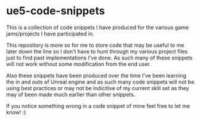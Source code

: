 # ue5-code-snippets
This is a collection of code snippets I have produced for the various game jams/projects I have participated in.

This repository is more so for me to store code that may be useful to me later down the line so I don't have to hunt through my various project files just to find past implementations I've done. As such many of these snippets will not work without some modification from the end user. 

Also these snippets have been produced over the time I've been learning the in and outs of Unreal engine and as such many code snippets will not be using best practices or may not be indicitive of my current skill set as they may of been made much earlier than other snippets.

If you notice something wrong in a code snippet of mine feel free to let me know!  :)
